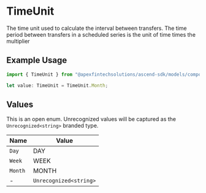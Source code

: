 # TimeUnit

The time unit used to calculate the interval between transfers. The time period between transfers in a scheduled series is the unit of time times the multiplier

## Example Usage

```typescript
import { TimeUnit } from "@apexfintechsolutions/ascend-sdk/models/components";

let value: TimeUnit = TimeUnit.Month;
```

## Values

This is an open enum. Unrecognized values will be captured as the `Unrecognized<string>` branded type.

| Name                   | Value                  |
| ---------------------- | ---------------------- |
| `Day`                  | DAY                    |
| `Week`                 | WEEK                   |
| `Month`                | MONTH                  |
| -                      | `Unrecognized<string>` |